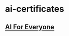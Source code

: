 # ai-certificates

## [AI For Everyone](https://www.coursera.org/account/accomplishments/certificate/DHVN6SLNMC7Z)
